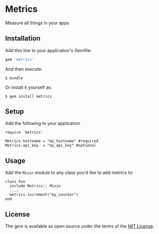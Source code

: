 # Metrics
Measure all things in your apps

## Installation

Add this line to your application's Gemfile:

```ruby
gem 'metrics'
```

And then execute:

    $ bundle

Or install it yourself as:

    $ gem install metrics

## Setup

Add the following to your application

```
require 'metrics'

Metrics.hostname = "my_hostname" #required
Metrics.api_key  = "my_api_key" #optional
```

## Usage
Add the `Mixin` module to any class you'd like to add metrics to:

```
class Foo
  include Metrics:: Mixin
  ....
  metrics.increment("my_counter")
end

```

## License

The gem is available as open source under the terms of the [MIT License](http://opensource.org/licenses/MIT).

